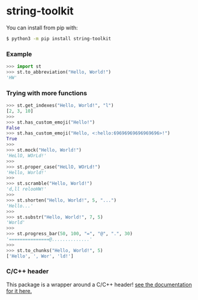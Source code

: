 # string-toolkit

You can install from pip with:
```bash
$ python3 -m pip install string-toolkit
```

### Example
```py
>>> import st
>>> st.to_abbreviation("Hello, World!")
'HW'
```

### Trying with more functions
```py
>>> st.get_indexes("Hello, World!", "l")
[2, 3, 10]
>>>
>>> st.has_custom_emoji("Hello!")
False
>>> st.has_custom_emoji("Hello, <:hello:69696969696969696>!")
True
>>>
>>> st.mock("Hello, World!")
'HeLlO, WOrLd!'
>>>
>>> st.proper_case("HeLlO, WOrLd!")
'Hello, World!'
>>>
>>> st.scramble("Hello, World!")
'd,ll relooHW!'
>>>
>>> st.shorten("Hello, World!", 5, "...")
'Hello...'
>>>
>>> st.substr("Hello, World!", 7, 5)
'World'
>>>
>>> st.progress_bar(50, 100, "=", "@", ".", 30)
'===============@..............'
>>>
>>> st.to_chunks("Hello, World!", 5)
['Hello', ', Wor', 'ld!']
```

### C/C++ header
This package is a wrapper around a C/C++ header! [see the documentation for it here.](https://github.com/vierofernando/string_toolkit.h#readme)